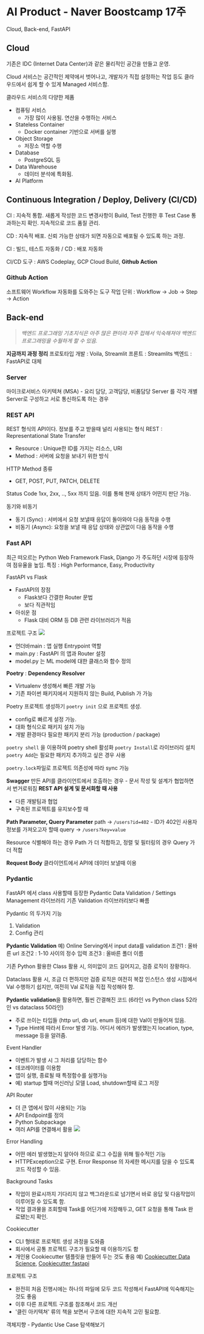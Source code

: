 # AI Product - Naver Boostcamp 17주
Cloud, Back-end, FastAPI

## Cloud
기존은 IDC (Internet Data Center)과 같은 물리적인 공간을 만들고 운영.  

Cloud 서비스는 공간적인 제약에서 벗어나고, 개발자가 직접 설정하는 작업 등도 클라우드에서 쉽게 할 수 있게 Managed 서비스함.

클라우드 서비스의 다양한 제품
- 컴퓨팅 서비스
    - 가장 많이 사용됨. 연산을 수행하는 서비스
- Stateless Container
    - Docker container 기반으로  서버를 실행
- Object Storage
    - 저장소 역할 수행
- Database
    - PostgreSQL 등
- Data Warehouse
    - 데이터 분석에 특화됨.
- AI Platform

## Continuous Integration / Deploy, Delivery (CI/CD)
CI : 지속적 통합. 새롭게 작성한 코드 변경사항이 Build, Test 진행한 후 Test Case 통과하는지 확인. 지속적으로 코드 품질 관리.

CD : 지속적 배포. 신뢰 가능한 상태가 되면 자동으로 배포될 수 있도록 하는 과정. 

CI : 빌드, 테스트 자동화  /  CD : 배포 자동화

CI/CD 도구 : AWS Codeplay, GCP Cloud Build, **Github Action** 

### Github Action
소프트웨어 Workflow 자동화를 도와주는 도구
작업 단위 : Workflow -> Job -> Step -> Action


## Back-end

> *백엔드 프로그래밍 기초지식은 아주 많은 편이라 자주 접해서 익숙해져야 백엔드 프로그래밍을 수월하게 할 수 있음.*

**지금까지 과정 정리**
프로토타입 개발 : Voila, Streamlit
프론트 : Streamlits
백엔드 : FastAPI로 대체

### Server
마이크로서비스 아키텍쳐 (MSA) - 요리 담당, 고객담당, 비품담당 Server 를 각각 개별 Server로 구성하고 서로 통신하도록 하는 경우

### REST API
REST 형식의 API이다. 정보를 주고 받을때 널리 사용되는 형식
REST : Representational State Transfer
- Resource : Unique한 ID를 가지는 리소스, URI
- Method : 서버에 요청을 보내기 위한 방식

HTTP Method 종류
- GET, POST, PUT, PATCH, DELETE

Status Code
1xx, 2xx, .., 5xx 까지 있음. 이를 통해 현재 상태가 어떤지 판단 가능.

동기와 비동기
- 동기 (Sync) : 서버에서 요청 보낼때 응답이 돌아와야 다음 동작을 수행
- 비동기 (Async): 요청을 보낼 때 응답 상태와 상관없이 다음 동작을 수행

### Fast API
최근 떠오르는 Python Web Framework
Flask, Django 가 주도하던 시장에 등장하여 점유율을 높임.
특징 : High Performance, Easy, Productivity

FastAPI vs Flask
- FastAPI의 장점
    - Flask보다 간결한 Router 문법
    - 보다 직관적임
- 아쉬운 점
    - Flask 대비 ORM 등 DB 관련 라이브러리가 적음

프로젝트 구조
![](../images/app_api.png)
- 언더바main : 앱 실행 Entrypoint 역할
- main.py : FastAPI 의 앱과 Router 설정
- model.py 는 ML model에 대한 클래스와 함수 정의


**Poetry** : **Dependency Resolver**
- Virtualenv 생성해서 빠른 개발 가능
- 기존 파이썬 패키지에서 지원하지 않는 Build, Publish 가 가능

Poetry 프로젝트 생성하기
`poetry init` 으로 프로젝트 생성. 
- config로 빠르게 설정 가능.
- 대화 형식으로 패키지 설치 가능
- 개발 환경마다 필요한 패키지 분리 가능 (production / package)

`poetry shell` 을 이용하여 poetry shell 활성화
`poetry Install`로 라이브러리 설치
`poetry Add`는 필요한 패키지 추가하고 싶은 경우 사용

`poetry.lock`파일로 프로젝트 의존성에 따라 sync 가능


**Swagger**
만든 API를 클라이언트에서 호출하는 경우 - 문서 작성 및 설계가 협업하면서 번거로워짐
**REST API 설계 및 문서화할 때 사용**
- 다른 개발팀과 협업
- 구축된 프로젝트를 유지보수할 때 



**Path Parameter, Query Parameter**
path -> `/users?id=402` - ID가 402인 사용자 정보를 가져오고자 할때
query -> `/users?key=value`

Resource 식별해야 하는 경우 Path 가 더 적합하고, 정렬 및 필터링의 경우 Query 가 더 적합

**Request Body**
클라이언트에서 API에 데이터 보낼때 이용

### Pydantic
FastAPI 에서 class 사용할때 등장한 Pydantic
Data Validation / Settings Management 라이브러리
기존 Validation 라이브러리보다 빠름

Pydantic 의 두가지 기능
1. Validation
2. Config 관리

**Pydantic Validation**
예) Online Serving에서 input data를 validation
조건1 : 올바른 url
조건2 : 1-10 사이의 정수 입력
조건3 : 올바른 폴더 이름

기존 Python 활용한 Class 활용 시, 의미없이 코드 길어지고, 검증 로직이 장황하다.

Dataclass 활용 시, 조금 더 편하지만 검증 로직은 여전히 복잡
인스턴스 생성 시점에서 Val 수행하기 쉽지만, 여전히 Val 로직을 직접 작성해야 함. 

**Pydantic validation**을 활용하면, 훨씬 간결해진 코드 (6라인 vs Python class 52라인 vs dataclass 50라인)
- 주로 쓰이는 타입들 (http url, db url, enum 등)에 대한 Val이 만들어져 있음.
- Type Hint에 따라서 Error 발생 기능. 어디서 에러가 발생했는지 location, type, message 등을 알려줌.


Event Handler
- 이벤트가 발생 시 그 처리를 담당하는 함수
- 데코레이터를 이용함
- 앱이 실행, 종료될 때 특정함수를 실행가능
- 예) startup 할때 머신러닝 모델 Load, shutdown할때 로그 저장

API Router
- 더 큰 앱에서 많이 사용되는 기능
- API Endpoint를 정의
- Python Subpackage
- 여러 API를 연결해서 활용
![](../images/api_router_structure.png)

Error Handling
- 어떤 에러 발생했는지 알아야 하므로 로그 수집을 위해 필수적인 기능
- HTTPException으로 구현. Error Response 의 자세한 메시지를 담을 수 있도록 코드 작성할 수 있음.


Background Tasks
- 작업이 완료시까지 기다리지 않고 백그라운드로 넘기면서 바로 응답 및 다음작업이 이루어질 수 있도록 함.
- 작업 결과물을 조회할때 Task를 어딘가에 저장해두고, GET 요청을 통해 Task 완료됐는지 확인.


Cookiecutter
- CLI 형태로 프로젝트 생성 과정을 도와줌
- 회사에서 공통 프로젝트 구조가 필요할 때 이용하기도 함
- 개인용 Cookiecutter 템플릿을 만들어 두는 것도 좋음
예) [Cookiecutter Data Science](https://github.com/drivendata/cookiecutter-data-science), [Cookiecutter fastapi](https://github.com/arthurhenrique/cookiecutter-fastapi)

프로젝트 구조 
- 완전히 처음 진행시에는 하나의 파일에 모두 코드 작성해서 FastAPI에 익숙해지는 것도 좋음
- 이후 다른 프로젝트 구조를 참조해서 코드 개선
- '클린 아키텍쳐' 류의 책을 보면서 구조에 대한 지속적 고민 필요함.

객체지향 - Pydantic Use Case 탐색해보기
